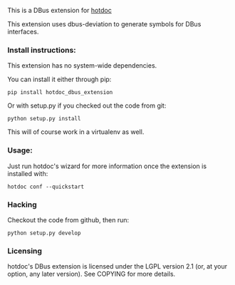 This is a DBus extension for [hotdoc](https://github.com/hotdoc/hotdoc)

This extension uses dbus-deviation to generate symbols for DBus interfaces.

### Install instructions:

This extension has no system-wide dependencies.

You can install it either through pip:

```
pip install hotdoc_dbus_extension
```

Or with setup.py if you checked out the code from git:

```
python setup.py install
```

This will of course work in a virtualenv as well.

### Usage:

Just run hotdoc's wizard for more information once the extension is installed with:

```
hotdoc conf --quickstart
```

### Hacking

Checkout the code from github, then run:

```
python setup.py develop
```

### Licensing

hotdoc's DBus extension is licensed under the LGPL version 2.1 (or, at your option, any
later version). See COPYING for more details.
